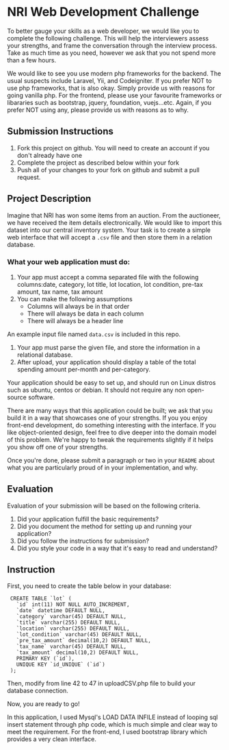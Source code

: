 # NRI Web Development Challenge
To better gauge your skills as a web developer, we would like you to complete the following challenge. This will help the interviewers assess your strengths, and frame the conversation through the interview process. Take as much time as you need, however we ask that you not spend more than a few hours. 

We would like to see you use modern php frameworks for the backend. The usual suspects include Laravel, Yii, and Codeigniter. If you prefer NOT to use php frameworks, that is also okay. Simply provide us with reasons for going vanilla php.
For the frontend, please use your favourite frameworks or libararies such as bootstrap, jquery, foundation, vuejs...etc. Again, if you prefer NOT using any, please provide us with reasons as to why.

## Submission Instructions
1. Fork this project on github. You will need to create an account if you don't already have one
2. Complete the project as described below within your fork
3. Push all of your changes to your fork on github and submit a pull request. 

## Project Description
Imagine that NRI has won some items from an auction. From the auctioneer, we have received the item details electronically. We would like to import this dataset into our central inventory system. Your task is to create a simple web interface that will accept a `.csv` file and then store them in a relation database.

### What your web application must do:
1. Your app must accept a comma separated file with the following columns:date, category, lot title, lot location, lot condition, pre-tax amount, tax name, tax amount
2. You can make the following assumptions
     - Columns will always be in that order
     - There will always be data in each column
     - There will always be a header line

 An example input file named `data.csv` is included in this repo.

1. Your app must parse the given file, and store the information in a relational database.
2. After upload, your application should display a table of the total spending amount per-month and per-category.

Your application should be easy to set up, and should run on Linux distros such as ubuntu, centos or debian. It should not require any non open-source software.

There are many ways that this application could be built; we ask that you build it in a way that showcases one of your strengths. If you you enjoy front-end development, do something interesting with the interface. If you like object-oriented design, feel free to dive deeper into the domain model of this problem. We're happy to tweak the requirements slightly if it helps you show off one of your strengths.

Once you're done, please submit a paragraph or two in your `README` about what you are particularly proud of in your implementation, and why.

## Evaluation
Evaluation of your submission will be based on the following criteria. 

1. Did your application fulfill the basic requirements?
2. Did you document the method for setting up and running your application?
3. Did you follow the instructions for submission?
4. Did you style your code in a way that it's easy to read and understand?


## Instruction

First, you need to create the table below in your database:

     CREATE TABLE `lot` (
       `id` int(11) NOT NULL AUTO_INCREMENT,
       `date` datetime DEFAULT NULL,
       `category` varchar(45) DEFAULT NULL,
       `title` varchar(255) DEFAULT NULL,
       `location` varchar(255) DEFAULT NULL,
       `lot_condition` varchar(45) DEFAULT NULL,
       `pre_tax_amount` decimal(10,2) DEFAULT NULL,
       `tax_name` varchar(45) DEFAULT NULL,
       `tax_amount` decimal(10,2) DEFAULT NULL,
       PRIMARY KEY (`id`),
       UNIQUE KEY `id_UNIQUE` (`id`)
     );

Then, modify from line 42 to 47 in uploadCSV.php file to build your database connection.

Now, you are ready to go!

In this application, I used Mysql's LOAD DATA INFILE instead of looping sql insert statement through php code, which is much simple and clear way to meet the requirement.
For the front-end, I used bootstrap library which provides a very clean interface.
